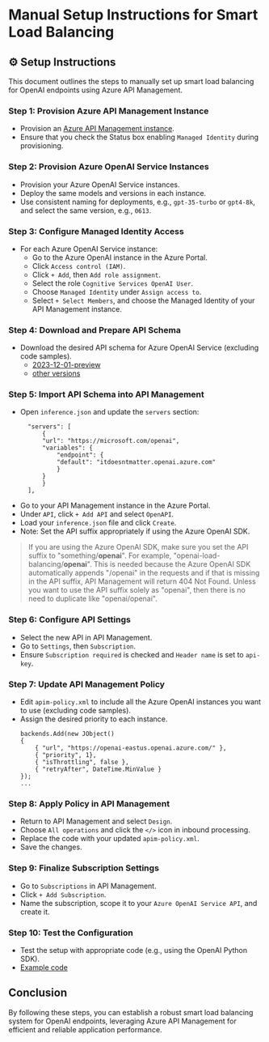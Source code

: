# Manual Setup Instructions for Smart Load Balancing

## :gear: Setup Instructions

This document outlines the steps to manually set up smart load balancing for OpenAI endpoints using Azure API Management.

### Step 1: Provision Azure API Management Instance
- Provision an [Azure API Management instance](https://learn.microsoft.com/en-us/azure/api-management/get-started-create-service-instance).
- Ensure that you check the Status box enabling `Managed Identity` during provisioning.

### Step 2: Provision Azure OpenAI Service Instances
- Provision your Azure OpenAI Service instances.
- Deploy the same models and versions in each instance.
- Use consistent naming for deployments, e.g., `gpt-35-turbo` or `gpt4-8k`, and select the same version, e.g., `0613`.

### Step 3: Configure Managed Identity Access
- For each Azure OpenAI Service instance:
  - Go to the Azure OpenAI instance in the Azure Portal.
  - Click `Access control (IAM)`.
  - Click `+ Add`, then `Add role assignment`.
  - Select the role `Cognitive Services OpenAI User`.
  - Choose `Managed Identity` under `Assign access to`.
  - Select `+ Select Members`, and choose the Managed Identity of your API Management instance.

### Step 4: Download and Prepare API Schema
- Download the desired API schema for Azure OpenAI Service (excluding code samples).
    - [2023-12-01-preview](https://raw.githubusercontent.com/Azure/azure-rest-api-specs/main/specification/cognitiveservices/data-plane/AzureOpenAI/inference/preview/2023-12-01-preview/inference.json)
    - [other versions](https://github.com/Azure/azure-rest-api-specs/tree/main/specification/cognitiveservices/data-plane/AzureOpenAI/inference/preview)

### Step 5: Import API Schema into API Management
- Open `inference.json` and update the `servers` section:
  ```
    "servers": [
        {
        "url": "https://microsoft.com/openai",
        "variables": {
            "endpoint": {
            "default": "itdoesntmatter.openai.azure.com"
            }
        }
        }
    ],
    ```
- Go to your API Management instance in the Azure Portal.
- Under `API`, click `+ Add API` and select `OpenAPI`.
- Load your `inference.json` file and click `Create`.
- Note: Set the API suffix appropriately if using the Azure OpenAI SDK.

> If you are using the Azure OpenAI SDK, make sure you set the API suffix to "something/**openai**". For example, "openai-load-balancing/**openai**". This is needed because the Azure OpenAI SDK automatically appends "/openai" in the requests and if that is missing in the API suffix, API Management will return 404 Not Found. Unless you want to use the API suffix solely as "openai", then there is no need to duplicate like "openai/openai".

### Step 6: Configure API Settings
- Select the new API in API Management.
- Go to `Settings`, then `Subscription`.
- Ensure `Subscription required` is checked and `Header name` is set to `api-key`.

### Step 7: Update API Management Policy
- Edit `apim-policy.xml` to include all the Azure OpenAI instances you want to use (excluding code samples).
- Assign the desired priority to each instance.
    ```
    backends.Add(new JObject()
    {
        { "url", "https://openai-eastus.openai.azure.com/" },
        { "priority", 1},
        { "isThrottling", false }, 
        { "retryAfter", DateTime.MinValue } 
    });
    ...
    ```

### Step 8: Apply Policy in API Management
- Return to API Management and select `Design`.
- Choose `All operations` and click the `</>` icon in inbound processing.
- Replace the code with your updated `apim-policy.xml`.
- Save the changes.

### Step 9: Finalize Subscription Settings
- Go to `Subscriptions` in API Management.
- Click `+ Add Subscription`.
- Name the subscription, scope it to your `Azure OpenAI Service API`, and create it.

### Step 10: Test the Configuration
- Test the setup with appropriate code (e.g., using the OpenAI Python SDK).
- [Example code](/docs/sample-code.md)

## Conclusion

By following these steps, you can establish a robust smart load balancing system for OpenAI endpoints, leveraging Azure API Management for efficient and reliable application performance.
